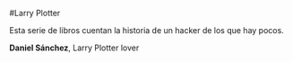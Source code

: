 #Larry Plotter

Esta serie de libros cuentan la historia de un hacker de los que hay pocos.

**Daniel Sánchez**, Larry Plotter lover

